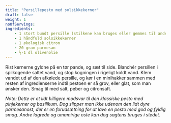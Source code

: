 ```yaml
---
title: "Persillepesto med solsikkekerner"
draft: false
weight: 1
noOfServings: 
ingredients:
	- 1 stort bundt persille (stilkene kan bruges eller gemmes til anden brug)
	- 1 håndfuld solsikkekerner
	- 1 økologisk citron
	- 20 gram parmesan
	- ½-1 dl olivenolie
---
```


Rist kernerne gyldne på en tør pande, og sæt til side. Blanchér
persillen i spilkogende saltet vand, og stop kogningen i rigeligt koldt
vand. Klem vandet ud af den afkølede persille, og kør i en minihakker
sammen med resten af ingredienserne indtil pestoen er så grov, eller
glat, som man ønsker den. Smag til med salt, peber og citronsaft.

*Note: Dette er et lidt billigere modsvar til den klassiske pesto med
pinjekerner og basilikum. Dog slipper man ikke udenom den lidt dyre
parmesanost, der er en forudsætning for at lave en pesto med god og
fyldig smag. Andre lagrede og umamirige oste kan dog sagtens bruges i
stedet.*

